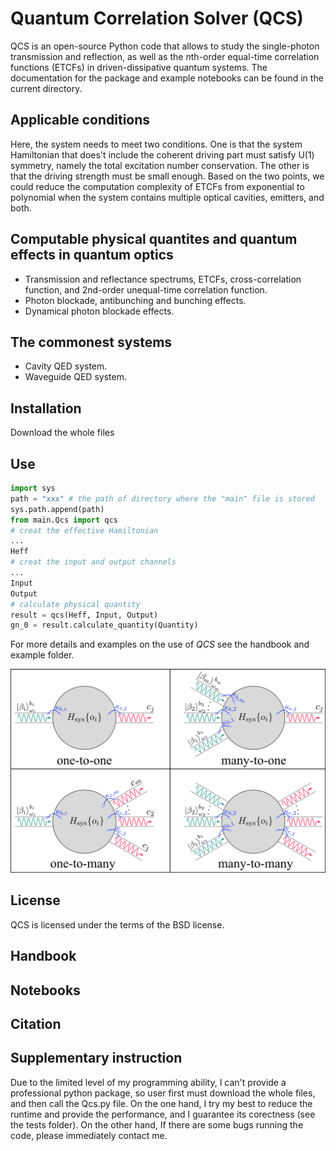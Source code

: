 # Quantum Correlation Solver (QCS)
QCS is an open-source Python code that allows to study the single-photon transmission and reflection, as well as the  *n*th-order equal-time correlation functions (ETCFs)
in driven-dissipative quantum systems. The documentation for the package and example notebooks can be found in the current directory.
## Applicable conditions
Here, the system needs to meet two conditions. One is that the system Hamiltonian that does't include the coherent driving part must satisfy U(1) symmetry, namely the 
total excitation number conservation. The other is that the driving strength must be small enough. Based on the two points, we could reduce the computation complexity of 
ETCFs from exponential to polynomial when the system contains multiple optical cavities, emitters, and both.

## Computable physical quantites and quantum effects in quantum optics
* Transmission and reflectance spectrums, ETCFs, cross-correlation function, and 2nd-order unequal-time correlation function.
* Photon blockade, antibunching and bunching effects.
* Dynamical photon blockade effects.
## The commonest systems
* Cavity QED system.
* Waveguide QED system.

## Installation
Download the whole files
## Use

```python
import sys
path = "xxx" # the path of directory where the "main" file is stored
sys.path.append(path) 
from main.Qcs import qcs
# creat the effective Hamiltonian
...
Heff
# creat the input and output channels
...
Input
Output
# calculate physical quantity
result = qcs(Heff, Input, Output)
gn_0 = result.calculate_quantity(Quantity)
```

For more details and examples on the use of *QCS* see the handbook and example folder.

<img src="https://github.com/ZhiGuangLu/Load-Figures/blob/main/Qcs.png" width="735px">

## License
QCS is licensed under the terms of the BSD license.
## Handbook

## Notebooks

## Citation

## Supplementary instruction
Due to the limited level of my programming ability, I can't provide a professional python package, so user first must download the whole files, 
and then call the Qcs.py file. On the one hand, I try my best to reduce the runtime and provide the performance, and I guarantee its corectness
(see the tests folder). On the other hand, If there are some bugs running the code, please immediately contact me.
